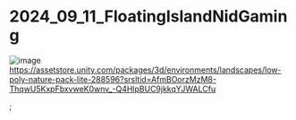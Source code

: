# 2024_09_11_FloatingIslandNidGaming

![image](https://github.com/user-attachments/assets/f9144f20-f5f6-4310-a080-547001f47160)
https://assetstore.unity.com/packages/3d/environments/landscapes/low-poly-nature-pack-lite-288596?srsltid=AfmBOorzMzM8-ThqwU5KxpFbxvweK0wnv_-Q4HlpBUC9jkkqYJWALCfu



;